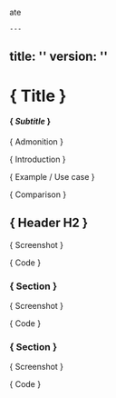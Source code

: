 ate

<!--

| #   | Element                | Format                              | Required   | Depends on         |
|-----|------------------------|-------------------------------------|------------|--------------------|
| 1   | Title                  | H1                                  | Yes        | -                  |
| 2   | Subtitle               | H4                                  | Yes        | Title              |
| 3   | Admonition             | Information admonition              | No         | -                  |
| 4   | Introduction           | Paragraph                           | Yes        | -                  |
| 5   | Example                | Paragraph                           | No         | Introduction       |
| 6   | Comparison             | Paragraph, list, table              | No         | Introduction       |
| 7   | 'The basics' heading   | H2                                  | No         | -                  |
| 8   | 'The basics' list      | Unordered list                      | No         | 'The basics' H2    |
| 9   | H2 section title       | H2                                  | Yes        | -                  |
| 10  | H2 section content     | Paragraph, list, table, code block  | Yes        | H2 section title   |
| 11  | H3 section title       | H3                                  | No         | H2 section         |
| 12  | H3 section content     | Paragraph, list, table, code block  | No         | H3 section title   |
| 13  | H4 section title       | H4                                  | No         | H3 section         |
| 14  | H4 section content     | Paragraph, list, table, code block  | No         | H4 section title   |
| 15  | H5-H6 section          | -                                   | Forbidden  | -                  |
| 16  | Further reading        | -                                   | Forbidden  | -                  |

-->

	---
title: ''
version: ''
---

# { Title }

#### { _Subtitle_ }

{ Admonition }

{ Introduction }

{ Example / Use case }

{ Comparison }

## { Header H2 }

{ Screenshot }

{ Code }

### { Section }

{ Screenshot }

{ Code }

### { Section }

{ Screenshot }

{ Code }
